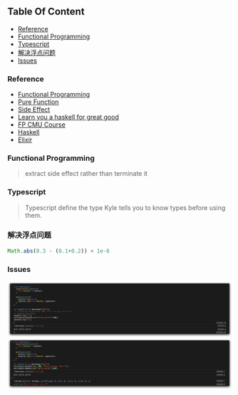 <!-- START doctoc generated TOC please keep comment here to allow auto update -->
<!-- DON'T EDIT THIS SECTION, INSTEAD RE-RUN doctoc TO UPDATE -->
## Table Of Content

- [Reference](#reference)
- [Functional Programming](#functional-programming)
- [Typescript](#typescript)
- [解决浮点问题](#%E8%A7%A3%E5%86%B3%E6%B5%AE%E7%82%B9%E9%97%AE%E9%A2%98)
- [Issues](#issues)

<!-- END doctoc generated TOC please keep comment here to allow auto update -->

 ### Reference
 - [Functional Programming](https://medium.com/javascript-scene/master-the-javascript-interview-what-is-functional-programming-7f218c68b3a0)
 - [Pure Function](https://medium.com/javascript-scene/master-the-javascript-interview-what-is-a-pure-function-d1c076bec976)
 - [Side Effect](https://frontendmasters.com/courses/functional-js-lite/side-effects/)
 - [Learn you a haskell for great good](http://learnyouahaskell.com/chapters)
 - [FP CMU Course](http://www.cs.cmu.edu/~15150/index.html)
 - [Haskell](http://www.aqee.net/post/why-haskell-is-worth-learning.html)
 - [Elixir](https://elixir-lang.org/)
  
### Functional Programming
> extract side effect rather than terminate it

### Typescript
> Typescript define the type
> Kyle tells you to know types before using them.

### 解决浮点问题
```javascript
Math.abs(0.3 - (0.1+0.2)) < 1e-6
```

### Issues
<div style="text-align:center; margin:auto"><img src="img/2019-11-24-01-10-06.png"></div>
<div style="text-align:center; margin:auto"><img src="img/2019-11-24-01-11-06.png"></div>

